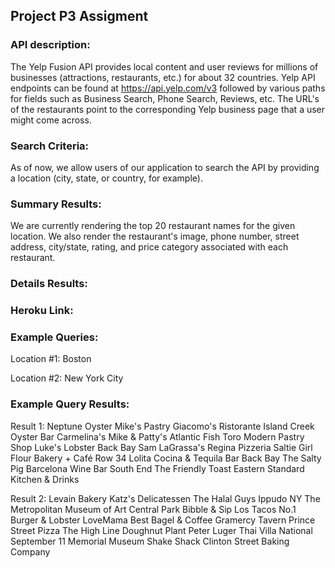 ## Project P3 Assigment 

### API description: 
The Yelp Fusion API provides local content and user reviews for millions of businesses (attractions, restaurants, etc.) for about 32 countries. Yelp API endpoints can be found at https://api.yelp.com/v3 followed by various paths for fields such as Business Search, Phone Search, Reviews, etc. The URL's of the restaurants point to the corresponding Yelp business page that a user might come across. 

### Search Criteria: 
As of now, we allow users of our application to search the API by providing a location (city, state, or country, for example).

### Summary Results: 
We are currently rendering the top 20 restaurant names for the given location. We also render the restaurant's image, phone number, street address, city/state, rating, and price category associated with each restaurant. 

### Details Results: 

### Heroku Link: 


### Example Queries: 
Location #1: Boston

Location #2: New York City 

### Example Query Results:
Result 1: 
Neptune Oyster
Mike's Pastry
Giacomo's Ristorante
Island Creek Oyster Bar
Carmelina's
Mike & Patty's
Atlantic Fish
Toro
Modern Pastry Shop
Luke's Lobster Back Bay
Sam LaGrassa's
Regina Pizzeria
Saltie Girl
Flour Bakery + Café
Row 34
Lolita Cocina & Tequila Bar Back Bay
The Salty Pig
Barcelona Wine Bar South End
The Friendly Toast
Eastern Standard Kitchen & Drinks

Result 2: 
Levain Bakery
Katz's Delicatessen
The Halal Guys
Ippudo NY
The Metropolitan Museum of Art
Central Park
Bibble & Sip
Los Tacos No.1
Burger & Lobster
LoveMama
Best Bagel & Coffee
Gramercy Tavern
Prince Street Pizza
The High Line
Doughnut Plant
Peter Luger
Thai Villa
National September 11 Memorial Museum
Shake Shack
Clinton Street Baking Company